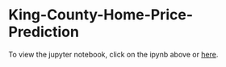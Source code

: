 # King-County-Home-Price-Prediction

To view the jupyter notebook, click on the ipynb above or [here](https://github.com/jakobmpalmer/King-County-Home-Price-Prediction/blob/main/king-county-home-predictions.ipynb).
